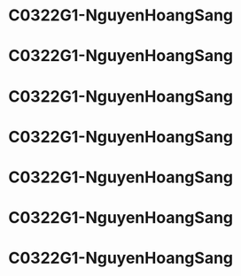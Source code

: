 # C0322G1-NguyenHoangSang
# C0322G1-NguyenHoangSang
# C0322G1-NguyenHoangSang
# C0322G1-NguyenHoangSang
# C0322G1-NguyenHoangSang
# C0322G1-NguyenHoangSang
# C0322G1-NguyenHoangSang
